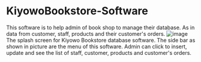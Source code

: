 # KiyowoBookstore-Software
This software is to help admin of book shop to manage their database. As in data from customer, staff, products and their customer's orders.
![image](https://github.com/natashamhds/KiyowoBookstore-Software/assets/133860829/60f49aac-66a8-4a20-96d0-135488424299)
The splash screen for Kiyowo Bookstore database software. The side bar as shown in picture are the menu of this software. Admin can click to insert, update and see the list of staff, customer, products and customer's orders.
